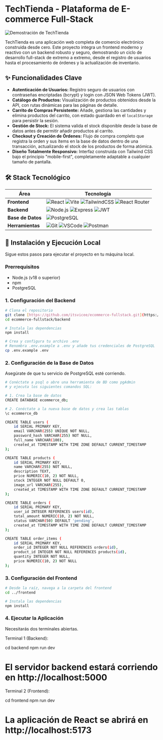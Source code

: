 # TechTienda - Plataforma de E-commerce Full-Stack

![Demostración de TechTienda](https://i.imgur.com/Qk7c5zC.gif)

TechTienda es una aplicación web completa de comercio electrónico construida desde cero. Este proyecto integra un frontend moderno y reactivo con un backend robusto y seguro, demostrando un ciclo de desarrollo full-stack de extremo a extremo, desde el registro de usuarios hasta el procesamiento de órdenes y la actualización de inventario.

## ✨ Funcionalidades Clave

* **Autenticación de Usuarios:** Registro seguro de usuarios con contraseñas encriptadas (bcrypt) y login con JSON Web Tokens (JWT).
* **Catálogo de Productos:** Visualización de productos obtenidos desde la API, con rutas dinámicas para las páginas de detalle.
* **Carrito de Compras Persistente:** Añade, gestiona las cantidades y elimina productos del carrito, con estado guardado en el `localStorage` para persistir la sesión.
* **Gestión de Stock:** El sistema valida el stock disponible desde la base de datos antes de permitir añadir productos al carrito.
* **Checkout y Creación de Órdenes:** Flujo de compra completo que registra la orden y sus ítems en la base de datos dentro de una transacción, actualizando el stock de los productos de forma atómica.
* **Diseño Totalmente Responsivo:** Interfaz construida con Tailwind CSS bajo el principio "mobile-first", completamente adaptable a cualquier tamaño de pantalla.

## 🛠️ Stack Tecnológico

| Área          | Tecnología                                                                                                                                                                                                                                                        |
| ------------- | ----------------------------------------------------------------------------------------------------------------------------------------------------------------------------------------------------------------------------------------------------------------- |
| **Frontend** | ![React](https://img.shields.io/badge/-React-61DAFB?logo=react&logoColor=white) ![Vite](https://img.shields.io/badge/-Vite-646CFF?logo=vite&logoColor=white) ![TailwindCSS](https://img.shields.io/badge/-TailwindCSS-38B2AC?logo=tailwind-css&logoColor=white) ![React Router](https://img.shields.io/badge/-React_Router-CA4245?logo=react-router&logoColor=white) |
| **Backend** | ![Node.js](https://img.shields.io/badge/-Node.js-339933?logo=node.js&logoColor=white) ![Express](https://img.shields.io/badge/-Express-000000?logo=express&logoColor=white) ![JWT](https://img.shields.io/badge/-JWT-000000?logo=json-web-tokens&logoColor=white)                                                                                                         |
| **Base de Datos** | ![PostgreSQL](https://img.shields.io/badge/-PostgreSQL-4169E1?logo=postgresql&logoColor=white)                                                                                                                                                                   |
| **Herramientas** | ![Git](https://img.shields.io/badge/-Git-F05032?logo=git&logoColor=white) ![VSCode](https://img.shields.io/badge/-VSCode-007ACC?logo=visual-studio-code&logoColor=white) ![Postman](https://img.shields.io/badge/-Postman-FF6C37?logo=postman&logoColor=white)                                                                                                         |

## 🚀 Instalación y Ejecución Local

Sigue estos pasos para ejecutar el proyecto en tu máquina local.

### Prerrequisitos

* Node.js (v18 o superior)
* npm
* PostgreSQL

### 1. Configuración del Backend

```bash
# Clona el repositorio
git clone [https://github.com/itsvicee/ecommerce-fullstack.git](https://github.com/tu-usuario/ecommerce-fullstack.git)
cd ecommerce-fullstack/backend

# Instala las dependencias
npm install

# Crea y configura tu archivo .env
# Renombra .env.example a .env y añade tus credenciales de PostgreSQL
cp .env.example .env
```

### 2. Configuración de la Base de Datos

Asegúrate de que tu servicio de PostgreSQL esté corriendo.

```bash
# Conéctate a psql o abre una herramienta de BD como pgAdmin
# y ejecuta los siguientes comandos SQL:

# 1. Crea la base de datos
CREATE DATABASE ecommerce_db;

# 2. Conéctate a la nueva base de datos y crea las tablas
\c ecommerce_db

CREATE TABLE users (
    id SERIAL PRIMARY KEY,
    email VARCHAR(255) UNIQUE NOT NULL,
    password_hash VARCHAR(255) NOT NULL,
    full_name VARCHAR(100),
    created_at TIMESTAMP WITH TIME ZONE DEFAULT CURRENT_TIMESTAMP
);

CREATE TABLE products (
    id SERIAL PRIMARY KEY,
    name VARCHAR(255) NOT NULL,
    description TEXT,
    price NUMERIC(10, 2) NOT NULL,
    stock INTEGER NOT NULL DEFAULT 0,
    image_url VARCHAR(255),
    created_at TIMESTAMP WITH TIME ZONE DEFAULT CURRENT_TIMESTAMP
);

CREATE TABLE orders (
    id SERIAL PRIMARY KEY,
    user_id INTEGER REFERENCES users(id),
    total_amount NUMERIC(10, 2) NOT NULL,
    status VARCHAR(50) DEFAULT 'pending',
    created_at TIMESTAMP WITH TIME ZONE DEFAULT CURRENT_TIMESTAMP
);

CREATE TABLE order_items (
    id SERIAL PRIMARY KEY,
    order_id INTEGER NOT NULL REFERENCES orders(id),
    product_id INTEGER NOT NULL REFERENCES products(id),
    quantity INTEGER NOT NULL,
    price NUMERIC(10, 2) NOT NULL
);
```

### 3. Configuración del Frontend

```bash
# Desde la raíz, navega a la carpeta del frontend
cd ../frontend

# Instala las dependencias
npm install
```

### 4. Ejecutar la Aplicación

Necesitarás dos terminales abiertas.

Terminal 1 (Backend):

cd backend
npm run dev
# El servidor backend estará corriendo en http://localhost:5000

Terminal 2 (Frontend):

cd frontend
npm run dev
# La aplicación de React se abrirá en http://localhost:5173
